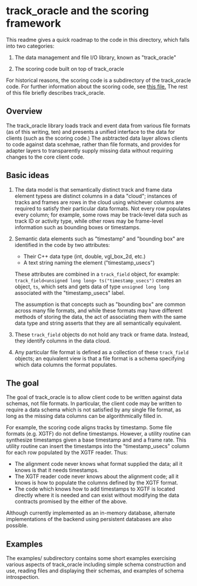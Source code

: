 # track_oracle and the scoring framework

This readme gives a quick roadmap to the code in this directory, which
falls into two categories:

1. The data management and file I/O library, known as "track_oracle"

2. The scoring code built on top of track_oracle

For historical reasons, the scoring code is a subdirectory of the
track_oracle code.  For further information about the scoring code,
see [this file.](scoring_framework/README.markdown)  The rest of this
file briefly describes track_oracle.

## Overview

The track_oracle library loads track and event data from various file
formats (as of this writing, ten) and presents a unified interface to
the data for clients (such as the scoring code.)  The asbtracted data
layer allows clients to code against data scehmae, rather than file
formats, and provides for adapter layers to transparently supply
missing data without requiring changes to the core client code.

## Basic ideas

1. The data model is that semantically distinct track and frame data
element typess are distinct columns in a data "cloud"; instances of
tracks and frames are rows in the cloud using whichever columns are
required to satisfy their particular data formats.  Not every row
populates every column; for example, some rows may be track-level data
such as track ID or activity type, while other rows may be frame-level
information such as bounding boxes or timestamps.

2. Semantic data elements such as "timestamp" and "bounding box" are
identified in the code by two attributes:
    - Their C++ data type (int, double, vgl_box_2d<double>, etc.)
    - A text string naming the element ("timestamp_usecs")

    These attributes are combined in a `track_field` object, for
    example: `track_field<unsigned long long> ts("timestamp_usecs")`
    creates an object, `ts`, which sets and gets data of type
    `unsigned long long` associated with the "timestamp_usecs" label.

    The assumption is that concepts such as "bounding box" are common
    across many file formats, and while these formats may have
    different methods of storing the data, the act of associating them
    with the same data type and string asserts that they are all
    semantically equivalent.

3. These `track_field` objects do not hold any track or frame data.
Instead, they identify columns in the data cloud.

4. Any particular file format is defined as a collection of these
`track_field` objects; an equivalent view is that a file format is a
schema specifying which data columns the format populates.

## The goal

The goal of track_oracle is to allow client code to be written against
data schemas, not file formats.  In particular, the client code may be
written to require a data schema which is not satisfied by any single
file format, as long as the missing data columns can be
algorithmically filled in.

For example, the scoring code aligns tracks by timestamp.  Some file
formats (e.g. XGTF) do not define timestamps.  However, a utility
routine can synthesize timestamps given a base timestamp and and a
frame rate.  This utility routine can insert the timestamps into the
"timestamp_usecs" column for each row populated by the XGTF reader.
Thus:

- The alignment code never knows what format supplied the data;
  all it knows is that it needs timestamps.
- The XGTF reader code never knows about the alignment code; all
  it knows is how to populate the columns defined by the XGTF
  format.
- The code which knows how to add timestamps to XGTF is located
  directly where it is needed and can exist without modifying the
  data contracts promised by the either of the above.

Although currently implemented as an in-memory database, alternate
implementations of the backend using persistent databases are also possible.


## Examples

The examples/ subdirectory contains some short examples exercising
various aspects of track_oracle including simple schema construction
and use, reading files and displaying their schemas, and examples of
schema introspection.
